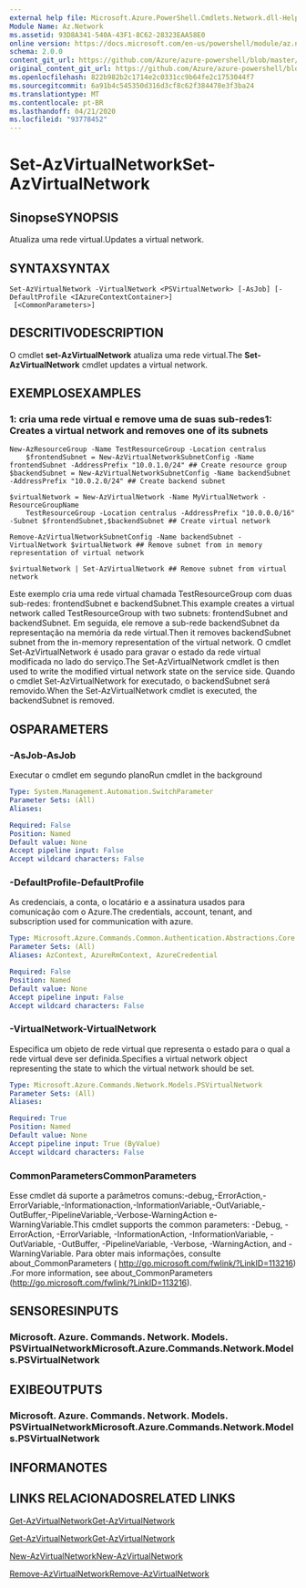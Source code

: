 ```yaml
---
external help file: Microsoft.Azure.PowerShell.Cmdlets.Network.dll-Help.xml
Module Name: Az.Network
ms.assetid: 93D8A341-540A-43F1-8C62-28323EAA58E0
online version: https://docs.microsoft.com/en-us/powershell/module/az.network/set-azvirtualnetwork
schema: 2.0.0
content_git_url: https://github.com/Azure/azure-powershell/blob/master/src/Network/Network/help/Set-AzVirtualNetwork.md
original_content_git_url: https://github.com/Azure/azure-powershell/blob/master/src/Network/Network/help/Set-AzVirtualNetwork.md
ms.openlocfilehash: 822b982b2c1714e2c0331cc9b64fe2c1753044f7
ms.sourcegitcommit: 6a91b4c545350d316d3cf8c62f384478e3f3ba24
ms.translationtype: MT
ms.contentlocale: pt-BR
ms.lasthandoff: 04/21/2020
ms.locfileid: "93778452"
---
```

# <span data-ttu-id="62b78-101">Set-AzVirtualNetwork</span><span class="sxs-lookup"><span data-stu-id="62b78-101">Set-AzVirtualNetwork</span></span>

## <span data-ttu-id="62b78-102">Sinopse</span><span class="sxs-lookup"><span data-stu-id="62b78-102">SYNOPSIS</span></span>
<span data-ttu-id="62b78-103">Atualiza uma rede virtual.</span><span class="sxs-lookup"><span data-stu-id="62b78-103">Updates a virtual network.</span></span>

## <span data-ttu-id="62b78-104">SYNTAX</span><span class="sxs-lookup"><span data-stu-id="62b78-104">SYNTAX</span></span>

```
Set-AzVirtualNetwork -VirtualNetwork <PSVirtualNetwork> [-AsJob] [-DefaultProfile <IAzureContextContainer>]
 [<CommonParameters>]
```

## <span data-ttu-id="62b78-105">DESCRITIVO</span><span class="sxs-lookup"><span data-stu-id="62b78-105">DESCRIPTION</span></span>
<span data-ttu-id="62b78-106">O cmdlet **set-AzVirtualNetwork** atualiza uma rede virtual.</span><span class="sxs-lookup"><span data-stu-id="62b78-106">The **Set-AzVirtualNetwork** cmdlet updates a virtual network.</span></span>

## <span data-ttu-id="62b78-107">EXEMPLOS</span><span class="sxs-lookup"><span data-stu-id="62b78-107">EXAMPLES</span></span>

### <span data-ttu-id="62b78-108">1: cria uma rede virtual e remove uma de suas sub-redes</span><span class="sxs-lookup"><span data-stu-id="62b78-108">1: Creates a virtual network and removes one of its subnets</span></span>
```
New-AzResourceGroup -Name TestResourceGroup -Location centralus
    $frontendSubnet = New-AzVirtualNetworkSubnetConfig -Name frontendSubnet -AddressPrefix "10.0.1.0/24" ## Create resource group
$backendSubnet = New-AzVirtualNetworkSubnetConfig -Name backendSubnet -AddressPrefix "10.0.2.0/24" ## Create backend subnet

$virtualNetwork = New-AzVirtualNetwork -Name MyVirtualNetwork -ResourceGroupName 
    TestResourceGroup -Location centralus -AddressPrefix "10.0.0.0/16" -Subnet $frontendSubnet,$backendSubnet ## Create virtual network

Remove-AzVirtualNetworkSubnetConfig -Name backendSubnet -VirtualNetwork $virtualNetwork ## Remove subnet from in memory representation of virtual network

$virtualNetwork | Set-AzVirtualNetwork ## Remove subnet from virtual network
```

<span data-ttu-id="62b78-109">Este exemplo cria uma rede virtual chamada TestResourceGroup com duas sub-redes: frontendSubnet e backendSubnet.</span><span class="sxs-lookup"><span data-stu-id="62b78-109">This example creates a virtual network called TestResourceGroup with two subnets: frontendSubnet and backendSubnet.</span></span> <span data-ttu-id="62b78-110">Em seguida, ele remove a sub-rede backendSubnet da representação na memória da rede virtual.</span><span class="sxs-lookup"><span data-stu-id="62b78-110">Then it removes backendSubnet subnet from the in-memory representation of the virtual network.</span></span> <span data-ttu-id="62b78-111">O cmdlet Set-AzVirtualNetwork é usado para gravar o estado da rede virtual modificada no lado do serviço.</span><span class="sxs-lookup"><span data-stu-id="62b78-111">The Set-AzVirtualNetwork cmdlet is then used to write the modified virtual network state on the service side.</span></span> <span data-ttu-id="62b78-112">Quando o cmdlet Set-AzVirtualNetwork for executado, o backendSubnet será removido.</span><span class="sxs-lookup"><span data-stu-id="62b78-112">When the Set-AzVirtualNetwork cmdlet is executed, the backendSubnet is removed.</span></span>

## <span data-ttu-id="62b78-113">OS</span><span class="sxs-lookup"><span data-stu-id="62b78-113">PARAMETERS</span></span>

### <span data-ttu-id="62b78-114">-AsJob</span><span class="sxs-lookup"><span data-stu-id="62b78-114">-AsJob</span></span>
<span data-ttu-id="62b78-115">Executar o cmdlet em segundo plano</span><span class="sxs-lookup"><span data-stu-id="62b78-115">Run cmdlet in the background</span></span>

```yaml
Type: System.Management.Automation.SwitchParameter
Parameter Sets: (All)
Aliases:

Required: False
Position: Named
Default value: None
Accept pipeline input: False
Accept wildcard characters: False
```

### <span data-ttu-id="62b78-116">-DefaultProfile</span><span class="sxs-lookup"><span data-stu-id="62b78-116">-DefaultProfile</span></span>
<span data-ttu-id="62b78-117">As credenciais, a conta, o locatário e a assinatura usados para comunicação com o Azure.</span><span class="sxs-lookup"><span data-stu-id="62b78-117">The credentials, account, tenant, and subscription used for communication with azure.</span></span>

```yaml
Type: Microsoft.Azure.Commands.Common.Authentication.Abstractions.Core.IAzureContextContainer
Parameter Sets: (All)
Aliases: AzContext, AzureRmContext, AzureCredential

Required: False
Position: Named
Default value: None
Accept pipeline input: False
Accept wildcard characters: False
```

### <span data-ttu-id="62b78-118">-VirtualNetwork</span><span class="sxs-lookup"><span data-stu-id="62b78-118">-VirtualNetwork</span></span>
<span data-ttu-id="62b78-119">Especifica um objeto de rede virtual que representa o estado para o qual a rede virtual deve ser definida.</span><span class="sxs-lookup"><span data-stu-id="62b78-119">Specifies a virtual network object representing the state to which the virtual network should be set.</span></span>

```yaml
Type: Microsoft.Azure.Commands.Network.Models.PSVirtualNetwork
Parameter Sets: (All)
Aliases:

Required: True
Position: Named
Default value: None
Accept pipeline input: True (ByValue)
Accept wildcard characters: False
```

### <span data-ttu-id="62b78-120">CommonParameters</span><span class="sxs-lookup"><span data-stu-id="62b78-120">CommonParameters</span></span>
<span data-ttu-id="62b78-121">Esse cmdlet dá suporte a parâmetros comuns:-debug,-ErrorAction,-ErrorVariable,-Informationaction,-InformationVariable,-OutVariable,-OutBuffer,-PipelineVariable,-Verbose-WarningAction e-WarningVariable.</span><span class="sxs-lookup"><span data-stu-id="62b78-121">This cmdlet supports the common parameters: -Debug, -ErrorAction, -ErrorVariable, -InformationAction, -InformationVariable, -OutVariable, -OutBuffer, -PipelineVariable, -Verbose, -WarningAction, and -WarningVariable.</span></span> <span data-ttu-id="62b78-122">Para obter mais informações, consulte about_CommonParameters ( http://go.microsoft.com/fwlink/?LinkID=113216) .</span><span class="sxs-lookup"><span data-stu-id="62b78-122">For more information, see about_CommonParameters (http://go.microsoft.com/fwlink/?LinkID=113216).</span></span>

## <span data-ttu-id="62b78-123">SENSORES</span><span class="sxs-lookup"><span data-stu-id="62b78-123">INPUTS</span></span>

### <span data-ttu-id="62b78-124">Microsoft. Azure. Commands. Network. Models. PSVirtualNetwork</span><span class="sxs-lookup"><span data-stu-id="62b78-124">Microsoft.Azure.Commands.Network.Models.PSVirtualNetwork</span></span>

## <span data-ttu-id="62b78-125">EXIBE</span><span class="sxs-lookup"><span data-stu-id="62b78-125">OUTPUTS</span></span>

### <span data-ttu-id="62b78-126">Microsoft. Azure. Commands. Network. Models. PSVirtualNetwork</span><span class="sxs-lookup"><span data-stu-id="62b78-126">Microsoft.Azure.Commands.Network.Models.PSVirtualNetwork</span></span>

## <span data-ttu-id="62b78-127">INFORMA</span><span class="sxs-lookup"><span data-stu-id="62b78-127">NOTES</span></span>

## <span data-ttu-id="62b78-128">LINKS RELACIONADOS</span><span class="sxs-lookup"><span data-stu-id="62b78-128">RELATED LINKS</span></span>

[<span data-ttu-id="62b78-129">Get-AzVirtualNetwork</span><span class="sxs-lookup"><span data-stu-id="62b78-129">Get-AzVirtualNetwork</span></span>](./Get-AzVirtualNetwork.md)

[<span data-ttu-id="62b78-130">Get-AzVirtualNetwork</span><span class="sxs-lookup"><span data-stu-id="62b78-130">Get-AzVirtualNetwork</span></span>](./Get-AzVirtualNetwork.md)

[<span data-ttu-id="62b78-131">New-AzVirtualNetwork</span><span class="sxs-lookup"><span data-stu-id="62b78-131">New-AzVirtualNetwork</span></span>](./New-AzVirtualNetwork.md)

[<span data-ttu-id="62b78-132">Remove-AzVirtualNetwork</span><span class="sxs-lookup"><span data-stu-id="62b78-132">Remove-AzVirtualNetwork</span></span>](./Remove-AzVirtualNetwork.md)


